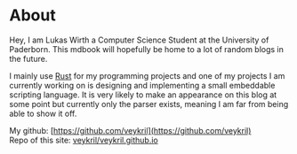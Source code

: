 # About

Hey, I am Lukas Wirth a Computer Science Student at the University of Paderborn. This mdbook will hopefully be home to a lot of random blogs in the future.

I mainly use [Rust](https://www.rust-lang.org/) for my programming projects and one of my projects I am currently working on is designing and implementing a small embeddable scripting language. It is very likely to make an appearance on this blog at some point but currently only the parser exists, meaning I am far from being able to show it off.

My github: [https://github.com/veykril](https://github.com/veykril)  
Repo of this site: [veykril/veykril.github.io](https://github.com/veykril/veykril.github.io/tree/source)
